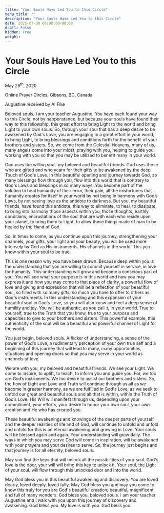 ```yaml
---
title: "Your Souls Have Led You to this Circle"
menu_title: ""
description: "Your Souls Have Led You to this Circle"
date: 2025-07-30 06:00:00+00:00
draft: False
hidden: True
weight:
---
```

# Your Souls Have Led You to this Circle

May 26<sup>th</sup>, 2020

Online Prayer Circles, Gibsons, BC, Canada

Augustine received by Al Fike

Beloved souls, I am your teacher Augustine. You have each found your way to this Circle, not by happenstance, but because your souls have found their way to this fellowship, this great effort to bring Light to the world and bring Light to your own souls. So, through your soul that has a deep desire to be awakened by God's Love, you are engaging in a great effort in your world, to bring Light, to bring blessings and conditions forth for the benefit of your brothers and sisters. So, we come from the Celestial Heavens, many of us, many angels come into your midst, praying with you, helping to guide you, working with you so that you may be utilized to benefit many in your world.

God uses the willing soul, my beloved and beautiful friends. God uses those who are gifted and who yearn for their gifts to be awakened by the deep Touch of God's Love. In this beautiful opening and journey towards God, so many blessings flow through you, flow into this world that is contrary to God's Laws and blessings in so many ways. You become part of the solution to heal humanity of their error, their pain, all the misfortunes that humanity creates for itself in your world by not being in harmony with God’s Laws, by not seeing love as the antidote to darkness. But you, my beautiful friends, have found this antidote, this way to eliminate, to heal, to dissipate, to bring into harmony those aspects within you, those thoughts, earthly conditions, encrustations of the soul that are with each who reside upon your planet, to bring them to Light, to allow these things made of man to be healed by the Hand of God.

So, in times to come, as you continue upon this journey, strengthening your channels, your gifts, your light and your beauty, you will be used more intensely by God as His instruments, His channels in the world. This you know within your soul to be true.

This is one reason why you have been drawn. Because deep within you is the understanding that you are willing to commit yourself in service, in love for humanity. This understanding will grow and become a conscious part of you. You will see what your purpose is in this world and how you may express it and how you may come to that place of clarity, a powerful flow of love and giving and expression that will be a reflection of your beautiful soul, so filled with so many gifts, so much you have to offer to others as God's instruments. In this understanding and this expansion of your beautiful soul in God's Love, so you will also know and feel a deep sense of humility and joy. You will be authentic, as you call it, in your world. True to yourself, true to the Truth that you know, true to your purpose and capacities to give to your brothers and sisters. This powerful example, this authenticity of the soul will be a beautiful and powerful channel of Light for the world.

You just begin, beloved souls. A flicker of understanding, a sense of the power of God's Love, a rudimentary perception of your own true self and a beginning of this journey that will lead to many, many opportunities, situations and opening doors so that you may serve in your world as channels of love.

We are with you, my beloved and beautiful friends. We see your Light. We come to inspire, to uplift, to teach, to inform you and guide you. For, we too are God’s instruments. We too desire to assist our brothers and sisters. So, the flow of Light and Love and Truth will continue through us all as we become in greater harmony, as we are fulfilled in God's Love, as we seek to unfold our great and beautiful souls and all that is within, within the Truth of God’s Love. His Will will manifest through us, depending upon your commitment, your efforts, your desire to honor your own soul, your own creation and He who has created you.

These beautiful awakenings and knowings of the deeper parts of yourself and the deeper realities of life and of God, will continue to unfold and unfold and unfold for this is an eternal awakening and growing in Love. Your souls will be blessed again and again. Your understanding will grow daily. The ways in which you may serve God will come in inspiration, will be awakened with your prayers and your desires to serve.  So, the journey just begins and that journey is for all eternity, beloved souls.

May you find the keys that will unlock all the possibilities of your soul. God's love is the door, your will will bring this key to unlock it. Your soul, the Light of your soul, will flow through this unlocked door and into the world.

May God bless you in this beautiful awakening and discovery. You are loved dearly, loved deeply, loved fully. May God bless you and may you come to know this truly for you are God's beautiful creation; beautiful, magnificent and full of many wonders. God bless you, beloved souls. I am your teacher Augustine and I walk with you upon this journey of discovery and awakening. God bless you. My love is with you. God bless you.
